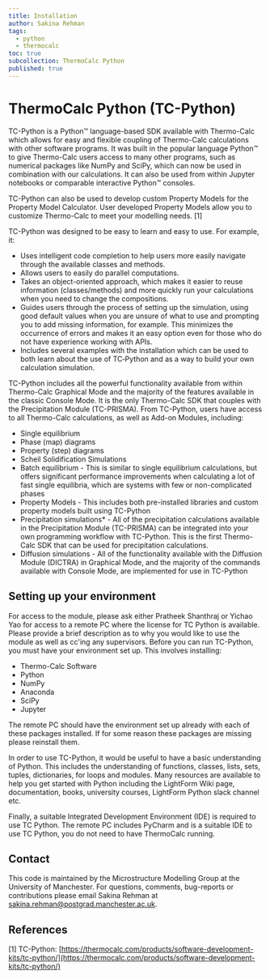 ```yaml
---
title: Installation
author: Sakina Rehman
tags:
  - python
  - thermocalc
toc: true
subcollection: ThermoCalc Python
published: true
---
```


# ThermoCalc Python (TC-Python)

TC-Python is a Python™ language-based SDK available with Thermo-Calc which allows for easy and flexible coupling of Thermo-Calc calculations with other software programs. It was built in the popular language Python™ to give Thermo-Calc users access to many other programs, such as numerical packages like NumPy and SciPy, which can now be used in combination with our calculations. It can also be used from within Jupyter notebooks or comparable interactive Python™ consoles.

TC-Python can also be used to develop custom Property Models for the Property Model Calculator. User developed Property Models allow you to customize Thermo-Calc to meet your modelling needs. [1]

TC-Python was designed to be easy to learn and easy to use. For example, it:

- Uses intelligent code completion to help users more easily navigate through the available classes and methods.
- Allows users to easily do parallel computations.
- Takes an object-oriented approach, which makes it easier to reuse information (classes/methods) and more quickly run your calculations when you need to change the compositions.
- Guides users through the process of setting up the simulation, using good default values when you are unsure of what to use and prompting you to add missing information, for example. This minimizes the occurrence of errors and makes it an easy option even for those who do not have experience working with APIs.
- Includes several examples with the installation which can be used to both learn about the use of TC‑Python and as a way to build your own calculation simulation.

TC-Python includes all the powerful functionality available from within Thermo-Calc Graphical Mode and the majority of the features available in the classic Console Mode. It is the only Thermo-Calc SDK that couples with the Precipitation Module (TC-PRISMA). From TC-Python, users have access to all Thermo-Calc calculations, as well as Add-on Modules, including:

- Single equilibrium
- Phase (map) diagrams
- Property (step) diagrams
- Scheil Solidification Simulations
- Batch equilibrium - This is similar to single equilibrium calculations, but offers significant performance improvements when calculating a lot of fast single equilibria, which are systems with few or non-complicated phases
- Property Models - This includes both pre-installed libraries and custom property models built using TC-Python
- Precipitation simulations* - All of the precipitation calculations available in the Precipitation Module (TC-PRISMA) can be integrated into your own programming workflow with TC-Python. This is the first Thermo-Calc SDK that can be used for precipitation calculations.
- Diffusion simulations - All of the functionality available with the Diffusion Module (DICTRA) in Graphical Mode, and the majority of the commands available with Console Mode, are implemented for use in TC-Python

## Setting up your environment
For access to the module, please ask either Pratheek Shanthraj or Yichao Yao for access to a remote PC where the license for TC Python is available. Please provide a brief description as to why you would like to use the module as well as cc'ing any supervisors. Before you can run TC-Python, you must have your environment set up. This involves installing:

- Thermo-Calc Software
- Python
- NumPy
- Anaconda
- SciPy
- Jupyter

The remote PC should have the environment set up already with each of these packages installed. If for some reason these packages are missing please reinstall them. 

In order to use TC-Python, it would be useful to have a basic understanding of Python. This includes the understanding of functions, classes, lists, sets, tuples, dictionaries, for loops and modules. Many resources are available to help you get started with Python including the LightForm Wiki page, documentation, books, university courses, LightForm Python slack channel etc.

Finally, a suitable Integrated Development Environment (IDE) is required to use TC Python. The remote PC includes PyCharm and is a suitable IDE to use TC Python, you do not need to have ThermoCalc running.

## Contact

This code is maintained by the Microstructure Modelling Group at the University of Manchester. For questions, comments, bug-reports or contributions please email Sakina Rehman at [sakina.rehman@postgrad.manchester.ac.uk](mailto:sakina.rehman@postgrad.manchester.ac.uk).

## References

[1] TC-Python: [https://thermocalc.com/products/software-development-kits/tc-python/](https://thermocalc.com/products/software-development-kits/tc-python/)  
